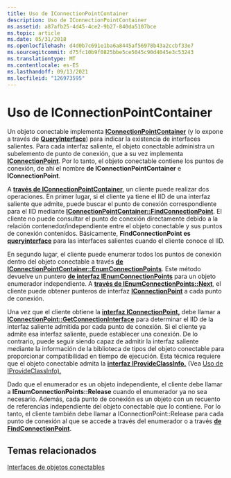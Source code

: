 ```yaml
---
title: Uso de IConnectionPointContainer
description: Uso de IConnectionPointContainer
ms.assetid: a87afb25-4d45-4ce2-9b27-840da5107bce
ms.topic: article
ms.date: 05/31/2018
ms.openlocfilehash: d4d0b7c691e1ba6a8445af56978b43a2ccbf33e7
ms.sourcegitcommit: d75fc10b9f0825bbe5ce5045c90d4045e3c53243
ms.translationtype: MT
ms.contentlocale: es-ES
ms.lasthandoff: 09/13/2021
ms.locfileid: "126973595"
---
```

# <a name="using-iconnectionpointcontainer"></a>Uso de IConnectionPointContainer

Un objeto conectable implementa [**IConnectionPointContainer**](/windows/desktop/api/OCIdl/nn-ocidl-iconnectionpointcontainer) (y lo expone a través de [**QueryInterface**](/windows/desktop/api/Unknwn/nf-unknwn-iunknown-queryinterface(q))) para indicar la existencia de interfaces salientes. Para cada interfaz saliente, el objeto conectable administra un subelemento de punto de conexión, que a su vez implementa [**IConnectionPoint**](/windows/desktop/api/OCIdl/nn-ocidl-iconnectionpoint). Por lo tanto, el objeto conectable contiene los puntos de conexión, de ahí el nombre **de IConnectionPointContainer** e **IConnectionPoint**.

A [**través de IConnectionPointContainer**](/windows/desktop/api/OCIdl/nn-ocidl-iconnectionpointcontainer), un cliente puede realizar dos operaciones. En primer lugar, si el cliente ya tiene el IID de una interfaz saliente que admite, puede buscar el punto de conexión correspondiente para el IID mediante [**IConnectionPointContainer::FindConnectionPoint**](/windows/desktop/api/OCIdl/nf-ocidl-iconnectionpointcontainer-findconnectionpoint). El cliente no puede consultar el punto de conexión directamente debido a la relación contenedor/independiente entre el objeto conectable y sus puntos de conexión contenidos. Básicamente, **FindConnectionPoint es** [**queryinterface**](/windows/desktop/api/Unknwn/nf-unknwn-iunknown-queryinterface(q)) para las interfaces salientes cuando el cliente conoce el IID.

En segundo lugar, el cliente puede enumerar todos los puntos de conexión dentro del objeto conectable a través [**de IConnectionPointContainer::EnumConnectionPoints**](/windows/desktop/api/OCIdl/nf-ocidl-iconnectionpointcontainer-enumconnectionpoints). Este método devuelve un puntero [**de interfaz IEnumConnectionPoints**](/windows/desktop/api/ocidl/nn-ocidl-ienumconnectionpoints) para un objeto enumerador independiente. A [**través de IEnumConnectionPoints::Next**](/windows/desktop/api/ocidl/nf-ocidl-ienumconnectionpoints-next), el cliente puede obtener punteros de interfaz [**IConnectionPoint**](/windows/desktop/api/OCIdl/nn-ocidl-iconnectionpoint) a cada punto de conexión.

Una vez que el cliente obtiene la [**interfaz IConnectionPoint,**](/windows/desktop/api/OCIdl/nn-ocidl-iconnectionpoint) debe llamar a [**IConnectionPoint::GetConnectionInterface**](/windows/desktop/api/OCIdl/nf-ocidl-iconnectionpoint-getconnectioninterface) para determinar el IID de la interfaz saliente admitida por cada punto de conexión. Si el cliente ya admite esa interfaz saliente, puede establecer una conexión. De lo contrario, puede seguir siendo capaz de admitir la interfaz saliente mediante la información de la biblioteca de tipos del objeto conectable para proporcionar compatibilidad en tiempo de ejecución. Esta técnica requiere que el objeto conectable admita la [**interfaz IProvideClassInfo.**](/windows/desktop/api/OCIdl/nn-ocidl-iprovideclassinfo) (Vea [Uso de IProvideClassInfo).](using-iprovideclassinfo.md)

Dado que el enumerador es un objeto independiente, el cliente debe llamar a **IEnumConnectionPoints::Release** cuando el enumerador ya no sea necesario. Además, cada punto de conexión es un objeto con un recuento de referencias independiente del objeto conectable que lo contiene. Por lo tanto, el cliente también debe llamar a IConnectionPoint::Release para cada punto de conexión al que se accede a través del enumerador o a través [**de FindConnectionPoint**](/windows/desktop/api/OCIdl/nf-ocidl-iconnectionpointcontainer-findconnectionpoint).

## <a name="related-topics"></a>Temas relacionados

<dl> <dt>

[Interfaces de objetos conectables](connectable-object-interfaces.md)
</dt> </dl>

 

 




